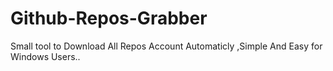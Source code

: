 # Github-Repos-Grabber
Small tool to Download All Repos Account Automaticly ,Simple And Easy for Windows Users..
